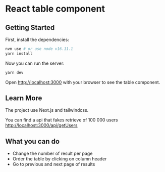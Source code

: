 # React table component

## Getting Started

First, install the dependencies:

```bash
nvm use # or use node v16.11.1
yarn install
```

Now you can run the server:

```bash
yarn dev
```

Open [http://localhost:3000](http://localhost:3000) with your browser to see the table component.

## Learn More

The project use Next.js and tailwindcss.

You can find a api that fakes retrieve of 100 000 users [http://localhost:3000/api/getUsers](http://localhost:3000/api/getUsers)

## What you can do

- Change the number of result per page
- Order the table by clicking on column header
- Go to previous and next page of results
